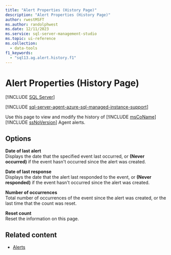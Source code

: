 ```yaml
---
title: "Alert Properties (History Page)"
description: "Alert Properties (History Page)"
author: rwestMSFT
ms.author: randolphwest
ms.date: 12/11/2023
ms.service: sql-server-management-studio
ms.topic: ui-reference
ms.collection:
  - data-tools
f1_keywords:
  - "sql13.ag.alert.history.f1"
---
```


# Alert Properties (History Page)

[!INCLUDE [SQL Server](../includes/applies-to-version/sqlserver.md)]

[!INCLUDE [sql-server-agent-azure-sql-managed-instance-support](../includes/sql-server-agent-azure-sql-managed-instance-support.md)]

Use this page to view and modify the history of [!INCLUDE [msCoName](../includes/msconame-md.md)] [!INCLUDE [ssNoVersion](../includes/ssnoversion-md.md)] Agent alerts.

## Options

**Date of last alert**  
Displays the date that the specified event last occurred, or **(Never occurred)** if the event hasn't occurred since the alert was created.

**Date of last response**  
Displays the date that the alert last responded to the event, or **(Never responded)** if the event hasn't occurred since the alert was created.

**Number of occurrences**  
Total number of occurrences of the event since the alert was created, or the last time that the count was reset.

**Reset count**  
Reset the information on this page.

## Related content

- [Alerts](alerts.md)
